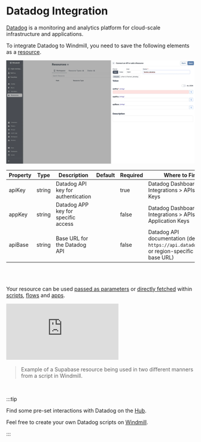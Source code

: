 # Datadog Integration

[Datadog](https://www.datadoghq.com/) is a monitoring and analytics platform for cloud-scale infrastructure and applications.

To integrate Datadog to Windmill, you need to save the following elements as a [resource](../core_concepts/3_resources_and_types/index.mdx).

![Add Datadog Resource](../assets/integrations/add-datadog.png.webp)

| Property | Type   | Description                         | Default | Required | Where to Find                                                                                    |
| -------- | ------ | ----------------------------------- | ------- | -------- | ------------------------------------------------------------------------------------------------ |
| apiKey   | string | Datadog API key for authentication  |         | true     | Datadog Dashboard > Integrations > APIs > API Keys                                               |
| appKey   | string | Datadog APP key for specific access |         | false    | Datadog Dashboard > Integrations > APIs > Application Keys                                       |
| apiBase  | string | Base URL for the Datadog API        |         | false    | Datadog API documentation (default: `https://api.datadoghq.com` or region-specific API base URL) |

<br/><br/>

Your resource can be used [passed as parameters](../core_concepts/3_resources_and_types/index.mdx#passing-resources-as-parameters-to-scripts-preferred) or [directly fetched](../core_concepts/3_resources_and_types/index.mdx#fetching-them-from-within-a-script-by-using-the-wmill-client-in-the-respective-language) within [scripts](../script_editor/index.mdx), [flows](../flows/1_flow_editor.mdx) and [apps](../apps/0_app_editor/index.mdx).

<iframe
	style={{ aspectRatio: '16/9' }}
	src="https://www.youtube.com/embed/ggJQtzvqaqA"
	title="YouTube video player"
	frameBorder="0"
	allow="accelerometer; autoplay; clipboard-write; encrypted-media; gyroscope; picture-in-picture; web-share"
	allowFullScreen
	className="border-2 rounded-lg object-cover w-full dark:border-gray-800"
></iframe>

<br/>

> Example of a Supabase resource being used in two different manners from a script in Windmill.
<br/>

:::tip

Find some pre-set interactions with Datadog on the [Hub](https://hub.windmill.dev/integrations/datadog).

Feel free to create your own Datadog scripts on [Windmill](../getting_started/00_how_to_use_windmill/index.mdx).

:::
